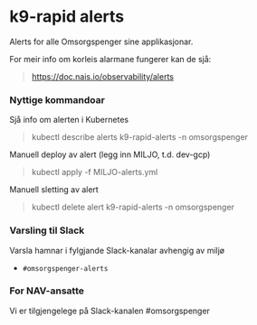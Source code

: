 # k9-rapid alerts
Alerts for alle Omsorgspenger sine applikasjonar.

For meir info om korleis alarmane fungerer kan de sjå:
> https://doc.nais.io/observability/alerts

### Nyttige kommandoar
Sjå info om alerten i Kubernetes
> kubectl describe alerts k9-rapid-alerts -n omsorgspenger

Manuell deploy av alert (legg inn MILJO, t.d. dev-gcp)
> kubectl apply -f MILJO-alerts.yml

Manuell sletting av alert
> kubectl delete alert k9-rapid-alerts -n omsorgspenger

### Varsling til Slack
Varsla hamnar i fylgjande Slack-kanalar avhengig av miljø
- `#omsorgspenger-alerts`

### For NAV-ansatte
Vi er tilgjengelege på Slack-kanalen #omsorgspenger